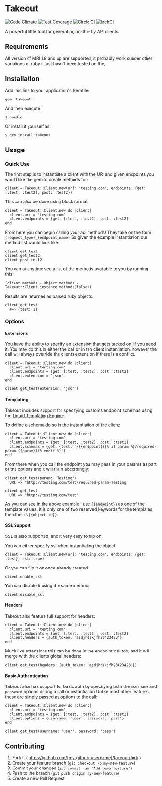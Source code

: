 # Takeout
[![Code Climate](https://codeclimate.com/github/kylegrantlucas/takeout/badges/gpa.svg)](https://codeclimate.com/github/kylegrantlucas/takeout) [![Test Coverage](https://codeclimate.com/github/kylegrantlucas/takeout/badges/coverage.svg)](https://codeclimate.com/github/kylegrantlucas/takeout/coverage) [![Circle CI](https://circleci.com/gh/kylegrantlucas/takeout/tree/master.svg?style=shield)](https://circleci.com/gh/kylegrantlucas/takeout/tree/master) [![InchCI](https://inch-ci.org/github/kylegrantlucas/takeout.svg?branch=master)](http://inch-ci.org/github/kylegrantlucas/takeout/)

A powerful little tool for generating on-the-fly API clients.

## Requirements

All version of MRI 1.8 and up are supported, it probably work sunder other variations of ruby it just hasn't been tested on the,

## Installation

Add this line to your application's Gemfile:

    gem 'takeout'

And then execute:

    $ bundle

Or install it yourself as:

    $ gem install takeout

## Usage

### Quick Use

The first step is to instantiate a client with the URI and given endpoints you would like the gem to create methods for:

    client = Takeout::Client.new(uri: 'testing.com', endpoints: {get: [:test, :test2], post: :test2})

This can also be done using block format:
   
    client = Takeout::Client.new do |client|
      client.uri = 'testing.com'
      client.endpoints = {get: [:test, :test2], post: :test2}
    end
    
From here you can begin calling your api methods! They take on the form ```(request_type)_(endpoint_name)```
So given the example instantiation our method list would look like:

    client.get_test
    client.get_test2
    client.post_test2
    
You can at anytime see a list of the methods available to you by running this:

    (client.methods - Object.methods - Takeout::Client.instance_methods(false))
    
Results are returned as parsed ruby objects:

    client.get_test
      #=> {test: 1}
      
### Options
#### Extensions

You have the ability to specify an extension that gets tacked on, if you need it.
You may do this in either the call or in teh client instantiation, however the call will always override the clients extension if there is a confilct.

    client = Takeout::Client.new do |client|
      client.uri = 'testing.com'
      client.endpoints = {get: [:test, :test2], post: :test2}
      client.extension = 'json'
    end
    
    client.get_test(extension: 'json')
    
#### Templating

Takeout includes support for specifying customs endpoint schemas using the [Liquid Templating Engine](http://liquidmarkup.org):
    
To define a schema do so in the instantiation of the client:

    client = Takeout::Client.new do |client|
      client.uri = 'testing.com'
      client.endpoints = {get: [:test, :test2], post: :test2}
      client.schemas = {get: {test: '/{{endpoint}}{% if param %}/required-param-{{param}}{% endif %}'}
    end
    
From there when you call the endpoint you may pass in your params as part of the options and it will fill in accordingly:

    client.get_test(param: 'Testing')
      URL => "http://testing.com/test/required-param-Testing
        
    client.get_test
      URL => "http://testing.com/test"
        
As you can see in the above example I use ```{{endpoint}}``` as one of the template values, it is only one of two reserved keywords for the templates, the other is ```{{object_id}}```.

#### SSL Support

SSL is also supported, and it very easy to flip on.

You can either specify ssl when instantiating the object:

    client = Takeout::Client.new(uri: 'testing.com', endpoints: {get: :test}, ssl: true)

Or you can flip it on once already created:

    client.enable_ssl

You can disable it using the same method:

    client.disable_ssl

#### Headers

Takeout also feature full support for headers:

    client = Takeout::Client.new do |client|
      client.uri = 'testing.com'
      client.endpoints = {get: [:test, :test2], post: :test2}
      client.headers = {auth_token: 'asdjhdskjfh23423423'}
    end

Much like extensions this can be done in the endpoint call too, and it will merge with the clients global headers:

    client.get_test(headers: {auth_token: 'asdjhdskjfh23423423'})

#### Basic Authentication

Takeout also has support for basic auth by specifying both the ```username``` and ```password``` options during a call or instantiation
Unlike most other features these are simply passed as options to the call:

    client = Takeout::Client.new do |client|
      client.uri = 'testing.com'
      client.endpoints = {get: [:test, :test2], post: :test2}
      client.options = {username: 'user', password: 'pass'}
    end
    
    client.get_test(username: 'user', password: 'pass')

## Contributing

1. Fork it ( https://github.com/[my-github-username]/takeout/fork )
2. Create your feature branch (`git checkout -b my-new-feature`)
3. Commit your changes (`git commit -am 'Add some feature'`)
4. Push to the branch (`git push origin my-new-feature`)
5. Create a new Pull Request
